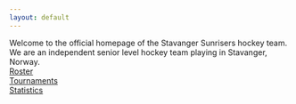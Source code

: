 ```yaml
---
layout: default
---
```

Welcome to the official homepage of the Stavanger Sunrisers hockey team. We are an independent senior level hockey team playing in Stavanger, Norway.
<br>
[Roster](./roster.md)
<br>
[Tournaments](./tournaments.md)
<br>
[Statistics](./stats.md)
